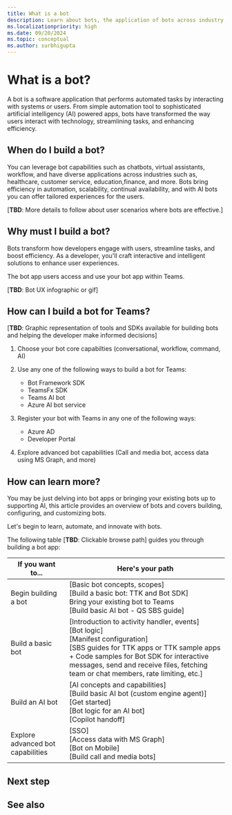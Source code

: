```yaml
---
title: What is a bot
description: Learn about bots, the application of bots across industry, build familiarity with bots in Teams environment and bot development SDKs and libraries. It offers a map through the module to help you navigate through various tasks for building a bot.
ms.localizationpriority: high
ms.date: 09/20/2024
ms.topic: conceptual
ms.author: surbhigupta
---
```


# What is a bot?

A bot is a software application that performs automated tasks by interacting with systems or users. From simple automation tool to sophisticated artificial intelligency (AI) powered apps, bots have transformed the way users interact with technology, streamlining tasks, and enhancing efficiency.

## When do I build a bot?

You can leverage bot capabilities such as chatbots, virtual assistants, workflow, and have diverse applications across industries such as, healthcare, customer service, education,finance, and more. Bots bring efficiency in automation, scalability, continual availability, and with AI bots you can offer tailored experiences for the users.

[**TBD**: More details to follow about user scenarios where bots are effective.]

## Why must I build a bot?

Bots transform how developers engage with users, streamline tasks, and boost efficiency. As a developer, you'll craft interactive and intelligent solutions to enhance user experiences.

The bot app users access and use your bot app within Teams.

[**TBD**: Bot UX infographic or gif]

## How can I build a bot for Teams?

[**TBD**: Graphic representation of tools and SDKs available for building bots and helping the developer make informed decisions]

1. Choose your bot core capabilties (conversational, workflow, command, AI)
1. Use any one of the following ways to build a bot for Teams:

    * Bot Framework SDK
    * TeamsFx SDK
    * Teams AI bot
    * Azure AI bot service

1. Register your bot with Teams in any one of the following ways:

    * Azure AD
    * Developer Portal

1. Explore advanced bot capabilities (Call and media bot, access data using MS Graph, and more)

## How can learn more?

You may be just delving into bot apps or bringing your existing bots up to supporting AI, this article provides an overview of bots and covers building, configuring, and customizing bots.

Let's begin to learn, automate, and innovate with bots.

The following table [**TBD**: Clickable browse path] guides you through building a bot app:

| If you want to... | Here's your path |
| --- | --- |
| Begin building a bot | [Basic bot concepts, scopes] <br> [Build a basic bot: TTK and Bot SDK] <br> Bring your existing bot to Teams <br> [Build basic AI bot - QS SBS guide] |
| Build a basic bot | [Introduction to activity handler, events] <br> [Bot logic] <br> [Manifest configuration] <br> [SBS guides for TTK apps or TTK sample apps + Code samples for Bot SDK for interactive messages, send and receive files, fetching team or chat members, rate limiting, etc.] |
| Build an AI bot | [AI concepts and capabilities] <br> [Build basic AI bot (custom engine agent)] <br> [Get started] <br> [Bot logic for an AI bot] <br> [Copilot handoff] |
| Explore advanced bot capabilities | [SSO] <br> [Access data with MS Graph] <br> [Bot on Mobile] <br> [Build call and media bots] |

## Next step

## See also
